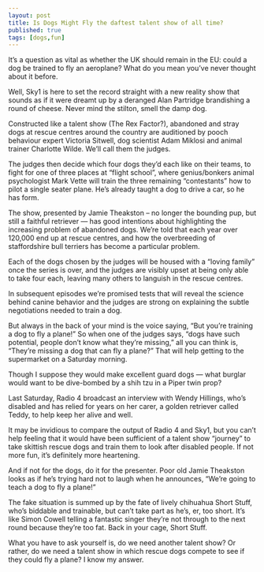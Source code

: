 ```yaml
---
layout: post
title: Is Dogs Might Fly the daftest talent show of all time?
published: true
tags: [dogs,fun]
---
```


It’s a question as vital as whether the UK should remain in the EU: could a dog be trained to fly an aeroplane?  What do you mean you’ve never thought about it before.<!--more-->

Well, Sky1 is here to set the record straight with a new reality show that sounds as if it were dreamt up by a deranged Alan Partridge brandishing a round of cheese. Never mind the stilton, smell the damp dog.

Constructed like a talent show (The Rex Factor?), abandoned and stray dogs at rescue centres around the country are auditioned by pooch behaviour expert Victoria Sitwell, dog scientist Adam Miklosi and animal trainer Charlotte Wilde. We’ll call them the judges.

The judges then decide which four dogs they’d each like on their teams, to fight for one of three places at “flight school”, where genius/bonkers animal psychologist Mark Vette will train the three remaining “contestants” how to pilot a single seater plane. He’s already taught a dog to drive a car, so he has form.

The show, presented by Jamie Theakston – no longer the bounding pup, but still a faithful retriever — has good intentions about highlighting the increasing problem of abandoned dogs. We’re told that each year over 120,000 end up at rescue centres, and how the overbreeding of staffordshire bull terriers has become a particular problem.

Each of the dogs chosen by the judges will be housed with a “loving family” once the series is over, and the judges are visibly upset at being only able to take four each, leaving many others to languish in the rescue centres.

In subsequent episodes we’re promised tests that will reveal the science behind canine behavior and the judges are strong on explaining the subtle negotiations needed to train a dog.

But always in the back of your mind is the voice saying, “But you’re training a dog to fly a plane!” So when one of the judges says, “dogs have such potential, people don’t know what they’re missing,” all you can think is, “They’re missing a dog that can fly a plane?” That will help getting to the supermarket on a Saturday morning.

Though I suppose they would make excellent guard dogs — what burglar would want to be dive-bombed by a shih tzu in a Piper twin prop?

Last Saturday, Radio 4 broadcast an interview with Wendy Hillings, who’s disabled and has relied for years on her carer, a golden retriever called Teddy, to help keep her alive and well.

It may be invidious to compare the output of Radio 4 and Sky1, but you can’t help feeling that it would have been sufficient of a talent show “journey” to take skittish rescue dogs and train them to look after disabled people. If not more fun, it’s definitely more heartening.

And if not for the dogs, do it for the presenter. Poor old Jamie Theakston looks as if he’s trying hard not to laugh when he announces, “We’re going to teach a dog to fly a plane!”

The fake situation is summed up by the fate of lively chihuahua Short Stuff, who’s biddable and trainable, but can’t take part as he’s, er, too short. It’s like Simon Cowell telling a fantastic singer they’re not through to the next round because they’re too fat. Back in your cage, Short Stuff.

What you have to ask yourself is, do we need another talent show? Or rather, do we need a talent show in which rescue dogs compete to see if they could fly a plane? I know my answer.
